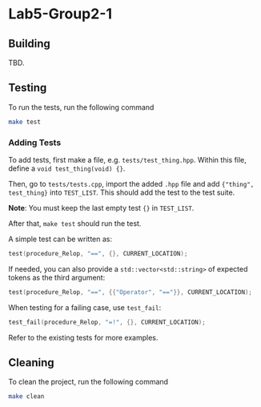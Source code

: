 # Lab5-Group2-1

## Building

TBD.

## Testing

To run the tests, run the following command

```bash
make test
```

### Adding Tests

To add tests, first make a file, e.g. `tests/test_thing.hpp`. Within this file,
define a `void test_thing(void) {}`.

Then, go to `tests/tests.cpp`, import the added `.hpp` file and add `{"thing",
test_thing}` into `TEST_LIST`. This should add the test to the test suite.

**Note**: You must keep the last empty test `{}` in `TEST_LIST`.

After that, `make test` should run the test.

A simple test can be written as:

```hpp
test(procedure_Relop, "==", {}, CURRENT_LOCATION);
```

If needed, you can also provide a `std::vector<std::string>` of expected tokens
as the third argument:

```hpp
test(procedure_Relop, "==", {{"Operator", "=="}}, CURRENT_LOCATION);
```

When testing for a failing case, use `test_fail`:

```hpp
test_fail(procedure_Relop, "=!", {}, CURRENT_LOCATION);
```

Refer to the existing tests for more examples.

## Cleaning

To clean the project, run the following command

```bash
make clean
```

